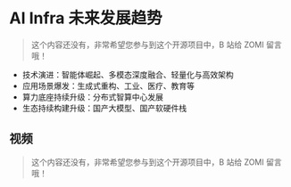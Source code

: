 <!--Copyright © ZOMI 适用于[License](https://github.com/Infrasys-AI/AIInfra)版权许可-->

# AI Infra 未来发展趋势

> 这个内容还没有，非常希望您参与到这个开源项目中，B 站给 ZOMI 留言哦！

- 技术演进：智能体崛起、多模态深度融合、轻量化与高效架构
- 应用场景爆发：生成式重构、工业、医疗、教育等
- 算力底座持续升级：分布式智算中心发展
- 生态持续构建升级：国产大模型、国产软硬件栈

## 视频

> 这个内容还没有，非常希望您参与到这个开源项目中，B 站给 ZOMI 留言哦！
